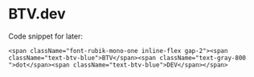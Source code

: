 # BTV.dev

Code snippet for later:
```tsx
<span className="font-rubik-mono-one inline-flex gap-2"><span className="text-btv-blue">BTV</span><span className="text-gray-800 ">dot</span><span className="text-btv-blue">DEV</span></span>
```